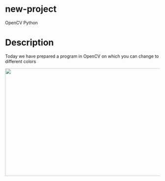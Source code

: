 # new-project
OpenCV Python
# Description
Today we have prepared a program in OpenCV on which you can change to different colors

<img src="https://github.com/YokubovMukhammadali/new-project/blob/main/스크린샷%202023-03-16%20오전%204.58.49.png" width="600" height="350">
